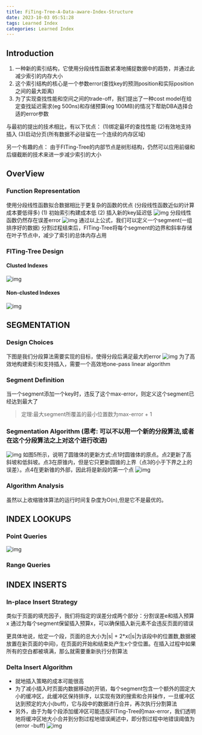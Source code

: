 ```yaml
---
title: FiTing-Tree-A-Data-aware-Index-Structure
date: 2023-10-03 05:51:28
tags: Learned Index
categories: Learned Index
---
```


## Introduction
1. 一种新的索引结构，它使用分段线性函数紧凑地捕捉数据中的趋势，并通过此减少索引的内存大小
2. 这个索引结构的核心是一个参数error(查找key的预测position和实际position之间的最大距离)
3. 为了实现查找性能和空间之间的trade-off，我们提出了一种cost model在给定查找延迟需求(eg 500ns)和存储预算(eg 100MB)的情况下帮助DBA选择合适的error参数

与最初的提出的技术相比，有以下优点：
(1)绑定最坏的查找性能 
(2)有效地支持插入
(3)启动分页(所有数据不必驻留在一个连续的内存区域)

另一个有趣的点：
由于FITing-Tree的内部节点是树形结构，仍然可以应用前缀和后缀截断的技术来进一步减少索引的大小

## OverView
### Function Representation
使用分段线性函数拟合数据相比于更复杂的函数的优点
(分段线性函数近似的计算成本要低得多)
(1) 初始索引构建成本低
(2) 插入新的key延迟低
![img](../images/FiTing-Tree-A-Data-aware-Index-Structure/1.png)
分段线性函数仍然存在误差error
![img](../images/FiTing-Tree-A-Data-aware-Index-Structure/2.png)
通过以上公式，我们可以定义一个segment(一组排序好的数据)
分割过程结束后，FITing-Tree将每个segment的边界和斜率存储在叶子节点中，减少了索引的总体内存占用

### FITing-Tree Design
#### Clusted Indexes
![img](../images/FiTing-Tree-A-Data-aware-Index-Structure/3.png)
#### Non-clusted Indexes
![img](../images/FiTing-Tree-A-Data-aware-Index-Structure/4.png)

## SEGMENTATION
### Design Choices
下图是我们分段算法需要实现的目标，使得分段后满足最大的error
![img](../images/FiTing-Tree-A-Data-aware-Index-Structure/5.png)
为了高效地构建索引和支持插入，需要一个高效地one-pass linear algorithm

### Segment Definition
当一个segment添加一个key时，违反了这个max-error，则定义这个segment已经达到最大了
> 定理:最大segment所覆盖的最小位置数为max-error + 1

### Segmentation Algorithm (思考: 可以不以用一个新的分段算法,或者在这个分段算法之上对这个进行改进)
![img](../images/FiTing-Tree-A-Data-aware-Index-Structure/6.png)
如图5所示，说明了圆锥体的更新方式:点1时圆锥体的原点。点2更新了高斜坡和低斜坡。点3在原锥内，但是它只更新圆锥的上界（点3的小于下界之上的误差）。点4在更新锥的外部，因此将是新段的第一个点
![img](../images/FiTing-Tree-A-Data-aware-Index-Structure/7.png)

### Algorithm Analysis
虽然以上收缩锥体算法的运行时间复杂度为O(n),但是它不是最优的。

## INDEX LOOKUPS
### Point Queries
![img](../images/FiTing-Tree-A-Data-aware-Index-Structure/8.png)
### Range Queries

## INDEX INSERTS
### In-place Insert Strategy
类似于页面的填充因子，我们将指定的误差分成两个部分：分割误差e和插入预算x 
通过为每个segment保留插入预算x，可以确保插入新元素不会违反页面的错误

更具体地说，给定一个段，页面的总大小为|s| + 2*x(|s|为该段中的位置数,数据被放置在新页面的中间)，在页面的开始和结束处产生x个空位置。在插入过程中如果所有的空白都被填满，那么就需要重新执行分割算法

### Delta Insert Algorithm
- 就地插入策略的成本可能很高
- 为了减小插入时页面内数据移动的开销，每个segment包含一个额外的固定大小的缓冲区，此缓冲区保持排序，以实现有效的搜索和合并操作，一旦缓冲区达到预定的大小(buff)，它与段中的数据进行合并，再次执行分割算法
- 另外，由于为每个段添加缓冲区可能违反FITing-Tree的max-error，我们透明地将缓冲区地大小合并到分割过程地错误阐述中，即分割过程中地错误阈值为(error -buff)
![img](../images/FiTing-Tree-A-Data-aware-Index-Structure/9.png)
